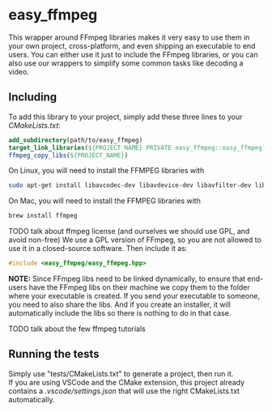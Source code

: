 # easy_ffmpeg

This wrapper around FFmpeg libraries makes it very easy to use them in your own project, cross-platform, and even shipping an executable to end users. You can either use it just to include the FFmpeg libraries, or you can also use our wrappers to simplify some common tasks like decoding a video.

## Including

To add this library to your project, simply add these three lines to your *CMakeLists.txt*:
```cmake
add_subdirectory(path/to/easy_ffmpeg)
target_link_libraries(${PROJECT_NAME} PRIVATE easy_ffmpeg::easy_ffmpeg)
ffmpeg_copy_libs(${PROJECT_NAME})
```

On Linux, you will need to install the FFMPEG libraries with
```bash
sudo apt-get install libavcodec-dev libavdevice-dev libavfilter-dev libavformat-dev libavutil-dev libpostproc-dev libswresample-dev libswscale-dev
```
On Mac, you will need to install the FFMPEG libraries with
```bash
brew install ffmpeg
```
TODO talk about ffmpeg license (and ourselves we should use GPL, and avoid non-free)
We use a GPL version of FFmpeg, so you are not allowed to use it in a closed-source software.
Then include it as:
```cpp
#include <easy_ffmpeg/easy_ffmpeg.hpp>
```

**NOTE:** Since FFmpeg libs need to be linked dynamically, to ensure that end-users have the FFmpeg libs on their machine we copy them to the folder where your executable is created. If you send your executable to someone, you need to also share the libs. And if you create an installer, it will automatically include the libs so there is nothing to do in that case.

TODO talk about the few ffmpeg tutorials

## Running the tests

Simply use "tests/CMakeLists.txt" to generate a project, then run it.<br/>
If you are using VSCode and the CMake extension, this project already contains a *.vscode/settings.json* that will use the right CMakeLists.txt automatically.
